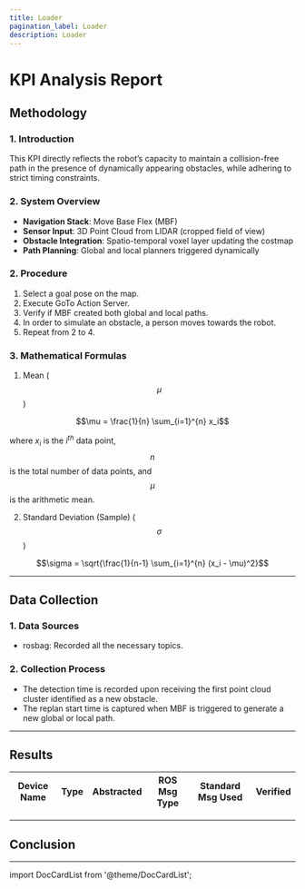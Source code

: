 ```yaml
---
title: Loader
pagination_label: Loader
description: Loader
---
```


# KPI Analysis Report

## Methodology

### 1. Introduction
This KPI directly reflects the robot’s capacity to maintain a collision-free path in the presence of dynamically appearing obstacles, while adhering to strict timing constraints.

### 2. System Overview
- **Navigation Stack**: Move Base Flex (MBF)
- **Sensor Input**: 3D Point Cloud from LIDAR (cropped field of view)
- **Obstacle Integration**: Spatio-temporal voxel layer updating the costmap
- **Path Planning**: Global and local planners triggered dynamically

### 2. Procedure
1. Select a goal pose on the map.
2. Execute GoTo Action Server.
3. Verify if MBF created both global and local paths.
4. In order to simulate an obstacle, a person moves towards the robot.
5. Repeat from 2 to 4.

### 3. Mathematical Formulas
1. Mean ($$\mu$$)

$$\mu = \frac{1}{n} \sum_{i=1}^{n} x_i$$

where $x_i$ is the $i^{th}$ data point, $$n$$ is the total number of data points, and $$\mu$$ is the arithmetic mean.

2. Standard Deviation (Sample) ($$\sigma$$)

$$\sigma = \sqrt{\frac{1}{n-1} \sum_{i=1}^{n} (x_i - \mu)^2}$$

---
## Data Collection

### 1. Data Sources
- rosbag: Recorded all the necessary topics.

### 2. Collection Process
- The detection time is recorded upon receiving the first point cloud cluster identified as a new obstacle.
- The replan start time is captured when MBF is triggered to generate a new global or local path.

---
## Results

| Device Name | Type     | Abstracted | ROS Msg Type         | Standard Msg Used  | Verified |
|-------------|----------|------------|----------------------|--------------------|----------|

---

## Conclusion

---
import DocCardList from '@theme/DocCardList';

<DocCardList />
